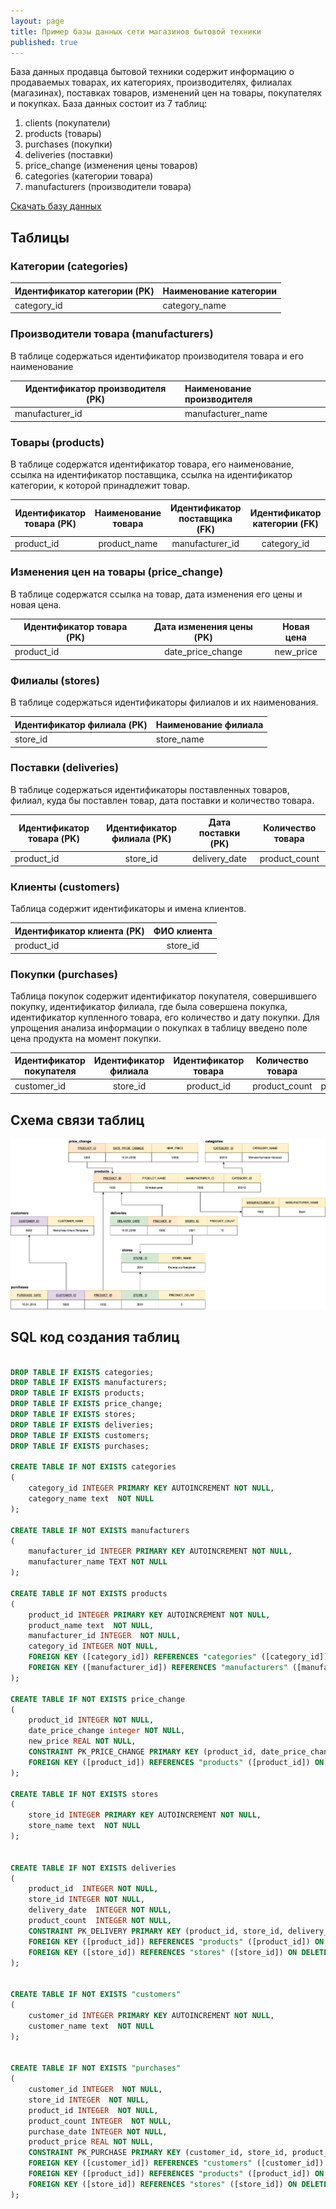 ```yaml
---
layout: page
title: Пример базы данных сети магазинов бытовой техники
published: true
---
```


База данных продавца бытовой техники содержит информацию о продаваемых товарах, их категориях, производителях, филиалах (магазинах), поставках товаров, изменений цен на товары, покупателях и покупках. База данных состоит из 7 таблиц:
1. clients (покупатели)
1. products (товары)
1. purchases (покупки)
1. deliveries (поставки)
1. price_change (изменения цены товаров)
1. categories (категории товара)
1. manufacturers (производители товара)

[Скачать базу данных](https://drive.google.com/file/d/1hK8fEqvoLe-iY-bNqprB7l72kqoV41MN/view?usp=sharing)

## Таблицы

### Категории (categories)

| Идентификатор категории (PK) | Наименование категории |
|--------|:-----------|
|category_id|category_name|

### Производители товара (manufacturers)

В таблице содержаться идентификатор производителя товара и его наименование 

| Идентификатор производителя (PK)  |Наименование производителя| 
|--------|:-----------|
|  manufacturer_id |manufacturer_name |

### Товары (products)

В таблице содержатся идентификатор товара, его наименование, ссылка на идентификатор поставщика, ссылка на идентификатор категории, к которой принадлежит товар.

| Идентификатор товара (PK)  |Наименование товара| Идентификатор поставщика (FK) | Идентификатор категории (FK)  |
|--------|:----------:|:-----------------:|:---------------:|
|  product_id |product_name | manufacturer_id      | category_id   |

### Изменения цен на товары (price_change)

В таблице содержатся ссылка на товар, дата изменения его цены и новая цена.

| Идентификатор товара (PK) | Дата изменения цены (PK) | Новая цена  |
|--------|:----------:|:-----------------:|
|  product_id |date_price_change | new_price  |

### Филиалы (stores)

В таблице содержаться идентификаторы филиалов и их наименования.

| Идентификатор филиала (PK)  |Наименование филиала| 
|--------|:-----------|
|  store_id |store_name |

### Поставки (deliveries)

В таблице содержаться  идентификаторы поставленных товаров, филиал, куда бы поставлен товар, дата поставки и количество товара.

| Идентификатор товара (PK) |Идентификатор филиала (PK)| Дата поставки (PK) | Количество товара  |
|--------|:----------:|:-----------------:|:---------------:|
|  product_id |store_id | delivery_date      | product_count   |

### Клиенты (customers)

Таблица содержит идентификаторы и имена клиентов.

| Идентификатор клиента (PK) | ФИО клиента| 
|--------|:----------:|
|  product_id |store_id |

### Покупки (purchases)

Таблица покупок содержит идентификатор покупателя, совершившего покупку, идентификатор филиала, где была совершена покупка, идентификатор купленного товара, его количество и дату покупки. Для упрощения анализа информации о покупках в таблицу введено поле цена продукта на момент покупки.

| Идентификатор покупателя |Идентификатор филиала | Идентификатор товара | Количество товара | Дата покупки | Цена товара |
|--------|:----------:|:-----------------:|:---------------:|:---------------:|:---------------:|
|  customer_id |store_id | product_id | product_count   | purchase_date | product_price | 

## Схема связи таблиц

![database\_folder.png](/pages/databases/bd_goods.png)


## SQL код создания таблиц

~~~sql

DROP TABLE IF EXISTS categories;
DROP TABLE IF EXISTS manufacturers;
DROP TABLE IF EXISTS products;
DROP TABLE IF EXISTS price_change;
DROP TABLE IF EXISTS stores;
DROP TABLE IF EXISTS deliveries;
DROP TABLE IF EXISTS customers;
DROP TABLE IF EXISTS purchases;

CREATE TABLE IF NOT EXISTS categories 
(
    category_id INTEGER PRIMARY KEY AUTOINCREMENT NOT NULL, 
    category_name text  NOT NULL
);

CREATE TABLE IF NOT EXISTS manufacturers
(
    manufacturer_id INTEGER PRIMARY KEY AUTOINCREMENT NOT NULL,
    manufacturer_name TEXT NOT NULL
);

CREATE TABLE IF NOT EXISTS products
(
    product_id INTEGER PRIMARY KEY AUTOINCREMENT NOT NULL,
    product_name text  NOT NULL,
    manufacturer_id INTEGER  NOT NULL,    
    category_id INTEGER NOT NULL,
    FOREIGN KEY ([category_id]) REFERENCES "categories" ([category_id]) ON DELETE NO ACTION ON UPDATE NO ACTION,
    FOREIGN KEY ([manufacturer_id]) REFERENCES "manufacturers" ([manufacturer_id]) ON DELETE NO ACTION ON UPDATE NO ACTION
);

CREATE TABLE IF NOT EXISTS price_change
(
    product_id INTEGER NOT NULL,
    date_price_change integer NOT NULL,
    new_price REAL NOT NULL,      
    CONSTRAINT PK_PRICE_CHANGE PRIMARY KEY (product_id, date_price_change),  
    FOREIGN KEY ([product_id]) REFERENCES "products" ([product_id]) ON DELETE NO ACTION ON UPDATE NO ACTION   
);

CREATE TABLE IF NOT EXISTS stores
(
    store_id INTEGER PRIMARY KEY AUTOINCREMENT NOT NULL,
    store_name text  NOT NULL
);


CREATE TABLE IF NOT EXISTS deliveries
(    
    product_id  INTEGER NOT NULL,
    store_id INTEGER NOT NULL,
    delivery_date  INTEGER NOT NULL,
    product_count  INTEGER NOT NULL,    
    CONSTRAINT PK_DELIVERY PRIMARY KEY (product_id, store_id, delivery_date), 
    FOREIGN KEY ([product_id]) REFERENCES "products" ([product_id]) ON DELETE NO ACTION ON UPDATE NO ACTION,
    FOREIGN KEY ([store_id]) REFERENCES "stores" ([store_id]) ON DELETE NO ACTION ON UPDATE NO ACTION
);


CREATE TABLE IF NOT EXISTS "customers"
(
    customer_id INTEGER PRIMARY KEY AUTOINCREMENT NOT NULL,
    customer_name text  NOT NULL
);


CREATE TABLE IF NOT EXISTS "purchases"
(    
    customer_id INTEGER  NOT NULL,
    store_id INTEGER  NOT NULL,    
    product_id INTEGER  NOT NULL,        
    product_count INTEGER  NOT NULL,    
    purchase_date INTEGER NOT NULL,
    product_price REAL NOT NULL,
    CONSTRAINT PK_PURCHASE PRIMARY KEY (customer_id, store_id, product_id, purchase_date),
    FOREIGN KEY ([customer_id]) REFERENCES "customers" ([customer_id]) ON DELETE NO ACTION ON UPDATE NO ACTION,
    FOREIGN KEY ([product_id]) REFERENCES "products" ([product_id]) ON DELETE NO ACTION ON UPDATE NO ACTION,
    FOREIGN KEY ([store_id]) REFERENCES "stores" ([store_id]) ON DELETE NO ACTION ON UPDATE NO ACTION
);



~~~